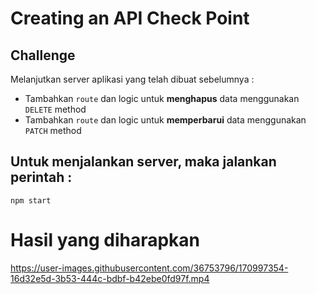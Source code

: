 # Creating an API Check Point

## Challenge

Melanjutkan server aplikasi yang telah dibuat sebelumnya :

- Tambahkan `route` dan logic untuk **menghapus** data menggunakan `DELETE` method
- Tambahkan `route` dan logic untuk **memperbarui** data menggunakan `PATCH` method

## Untuk menjalankan server, maka jalankan perintah :

```
npm start
```

# Hasil yang diharapkan


https://user-images.githubusercontent.com/36753796/170997354-16d32e5d-3b53-444c-bdbf-b42ebe0fd97f.mp4

